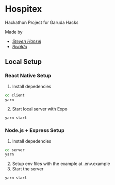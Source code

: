 # Hospitex

Hackathon Project for Garuda Hacks

Made by

- [_Steven Hansel_](https://www.linkedin.com/in/steven-hansel-902516148/)
- [_Rivaldo_](https://www.linkedin.com/in/aldo-xin-a98247189/)

## Local Setup

### React Native Setup

1. Install depedencies

```bash
cd client
yarn
```

2. Start local server with Expo

```bash
yarn start
```

### Node.js + Express Setup

1. Install depedencies

```bash
cd server
yarn
```

2. Setup env files with the example at .env.example
3. Start the server

```bash
yarn start
```
